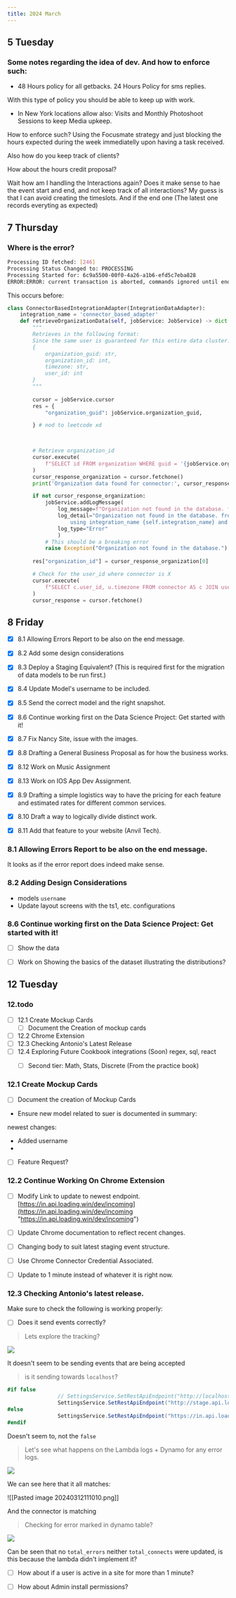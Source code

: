 ```yaml
---
title: 2024 March
---
```



## 5 Tuesday


### Some notes regarding the idea of dev. And how to enforce such:

- 48 Hours policy for all getbacks. 24 Hours Policy for sms replies.

With this type of policy you should be able to keep up with work.

- In New York locations allow also: Visits and Monthly Photoshoot Sessions to keep Media upkeep.

How to enforce such? Using the Focusmate strategy and just blocking the hours expected during the week immediatelly upon having a task received.

Also how do you keep track of clients?

How about the hours credit proposal?


Wait how am I handling the Interactions again?
Does it make sense to hae the event start and end, and not keep track of all interactions?
My guess is that I can avoid creating the timeslots. And if the end one (The latest one records everyting as expected)



## 7 Thursday


### Where is the error?

```bash
Processing ID fetched: [246]
Processing Status Changed to: PROCESSING
Processing Started for: 6c9a5500-00f0-4a26-a1b6-efd5c7eba828
ERROR:ERROR: current transaction is aborted, commands ignored until end of transaction block
```


This occurs before:

```py
class ConnectorBasedIntegrationAdapter(IntegrationDataAdapter):
    integration_name = 'connector_based_adapter'
    def retrieveOrganizationData(self, jobService: JobService) -> dict:
        """
        Retrieves in the following format:
        Since the same user is guaranteed for this entire data cluster. Expect only a single requirement.
        {
            organization_guid: str,
            organization_id: int,
            timezone: str,
            user_id: int
        }
        """
        
        cursor = jobService.cursor
        res = {
            "organization_guid": jobService.organization_guid,

        } # nod to leetcode xd


        
        # Retrieve organization_id 
        cursor.execute(
            f"SELECT id FROM organization WHERE guid = '{jobService.organization_guid}'"
        )
        cursor_response_organization = cursor.fetchone()
        print('Organization data found for connector:', cursor_response_organization)

        if not cursor_response_organization:
            jobService.addLogMessage(
                log_message=f"Organization not found in the database. from organization {jobService.organization_guid}",
                log_detail="Organization not found in the database. from organization {jobService.organization_guid}\n\
                    using integration_name {self.integration_name} and organization_guid {jobService.organization_guid}",
                log_type="Error"
                )
            # This should be a breaking error
            raise Exception("Organization not found in the database.")
        
        res["organization_id"] = cursor_response_organization[0]

        # Check for the user_id where connector is X
        cursor.execute(
            f"SELECT c.user_id, u.timezone FROM connector AS c JOIN users AS u ON u.id = c.user_id WHERE c.guid = '{jobService.connector_guid}';"
        )
        cursor_response = cursor.fetchone()  
```

## 8 Friday

- [x] 8.1 Allowing Errors Report to be also on the end message.
- [x] 8.2 Add some design considerations
- [x] 8.3 Deploy a Staging Equivalent? (This is required first for the migration of data models to be run first.)
- [x] 8.4 Update Model's username to be included.
- [x] 8.5 Send the correct model and the right snapshot.
- [x] 8.6 Continue working first on the Data Science Project: Get started with it!
- [x] 8.7 Fix Nancy Site, issue with the images.
- [x] 8.8 Drafting a General Business Proposal as for how the business works. 
- [x] 8.12 Work on Music Assignment
- [x] 8.13 Work on IOS App Dev Assignment.
- [x] 8.9 Drafting a simple logistics way to have the pricing for each feature and estimated rates for different common services.
- [x] 8.10 Draft a way to logically divide distinct work.
- [x] 8.11 Add that feature to your website (Anvil Tech).


### 8.1 Allowing Errors Report to be also on the end message.

It looks as if the error report does indeed make sense.

### 8.2 Adding Design Considerations

- models `username`
- Update layout screens with the ts1, etc. configurations


### 8.6 Continue working first on the Data Science Project: Get started with it!

- [ ] Show the data
- [ ] Work on Showing the basics of the dataset illustrating the distributions? 





## 12 Tuesday


### 12.todo

- [ ] 12.1 Create Mockup Cards
	- [ ] Document the Creation of mockup cards
- [ ] 12.2 Chrome Extension
- [ ] 12.3 Checking Antonio's Latest Release
- [ ] 12.4 Exploring Future Cookbook integrations (Soon) regex, sql, react
	- [ ] Second tier: Math, Stats, Discrete (From the practice book)


### 12.1 Create Mockup Cards

- [ ] Document the creation  of Mockup Cards

- Ensure new model related to suer is documented in summary:

newest changes:
- Added username
- 



- [ ] Feature Request?

### 12.2 Continue Working On Chrome Extension


- [ ] Modify Link to update to newest endpoint.
[https://in.api.loading.win/dev/incoming](https://in.api.loading.win/dev/incoming "https://in.api.loading.win/dev/incoming")
- [ ] Update Chrome documentation to reflect recent changes.
- [ ] Changing body to suit latest staging event structure.
- [ ] Use Chrome Connector Credential Associated.
- [ ] Update to 1 minute instead of whatever it is right now.




### 12.3 Checking Antonio's latest release. 


Make sure to check the following is working properly:

- [ ] Does it send events correctly?


> Lets explore the tracking?

![](../../public/img/Pasted%20image%2020240312112552.png)

It doesn't seem to be sending events that are being accepted

> is it sending towards `localhost`?

```cs
#if false    
                // SettingsService.SetRestApiEndpoint("http://localhost:3000/staging_events");
                SettingsService.SetRestApiEndpoint("http://stage.api.loading.win/staging_events");
#else
                SettingsService.SetRestApiEndpoint("https://in.api.loading.win/dev/incoming");
#endif
```

Doesn't seem to, not the `false`

> Let's see what happens on the Lambda logs + Dynamo for any error logs.

![](../../public/img/Pasted%20image%2020240312112450.png)

We can see here that it all matches:

![[Pasted image 20240312111010.png]]

And the connector is matching

> Checking for error marked in dynamo table?

![](../../public/img/Pasted%20image%2020240312112501.png)

Can be seen that no `total_errors` neither `total_connects` were updated, is this because the lambda didn't implement it?






- [ ] How about if a user is active in a site for more than 1 minute?
- [ ] How about Admin install permissions?

















